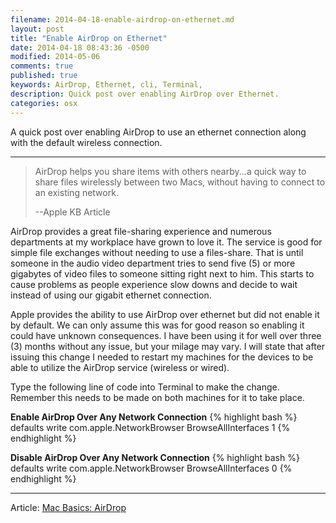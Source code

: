 ```yaml
---
filename: 2014-04-18-enable-airdrop-on-ethernet.md
layout: post
title: "Enable AirDrop on Ethernet"
date: 2014-04-18 08:43:36 -0500
modified: 2014-05-06
comments: true
published: true
keywords: AirDrop, Ethernet, cli, Terminal,
description: Quick post over enabling AirDrop over Ethernet.
categories: osx
---
```

A quick post over enabling AirDrop to use an ethernet connection along with the default wireless connection. 

---

> AirDrop helps you share items with others nearby...a quick way to share files wirelessly between two Macs, without having to connect to an existing network.
>
> --Apple KB Article

AirDrop provides a great file-sharing experience and numerous departments at my workplace have grown to love it. The service is good for simple file exchanges without needing to use a files-share. That is until someone in the audio video department tries to send five (5) or more gigabytes of video files to someone sitting right next to him. This starts to cause problems as people experience slow downs and decide to wait instead of using our gigabit ethernet connection.

Apple provides the ability to use AirDrop over ethernet but did not enable it by default. We can only assume this was for good reason so enabling it could have unknown consequences. I have been using it for well over three (3) months without any issue, but your milage may vary. I will state that after issuing this change I needed to restart my machines for the devices to be able to utilize the AirDrop service (wireless or wired).

Type the following line of code into Terminal to make the change. Remember this needs to be made on both machines for it to take place.

**Enable AirDrop Over Any Network Connection**
{% highlight bash %}
defaults write com.apple.NetworkBrowser BrowseAllInterfaces 1
{% endhighlight %}

**Disable AirDrop Over Any Network Connection**
{% highlight bash %}
defaults write com.apple.NetworkBrowser BrowseAllInterfaces 0
{% endhighlight %}

---

Article: 
[Mac Basics: AirDrop](http://support.apple.com/kb/ht4783)
